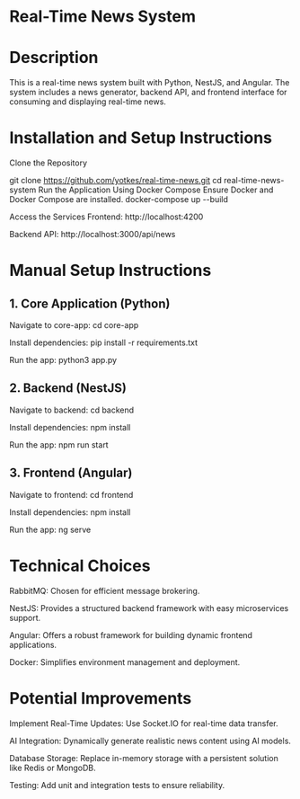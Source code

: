 # Real-Time News System

# Description
This is a real-time news system built with Python, NestJS, and Angular. The system includes a news generator, backend API, and frontend interface for consuming and displaying real-time news.

# Installation and Setup Instructions
Clone the Repository

git clone https://github.com/yotkes/real-time-news.git
cd real-time-news-system
Run the Application Using Docker Compose
Ensure Docker and Docker Compose are installed.
docker-compose up --build

Access the Services
Frontend: http://localhost:4200

Backend API: http://localhost:3000/api/news

# Manual Setup Instructions
## 1. Core Application (Python)

Navigate to core-app:
cd core-app

Install dependencies:
pip install -r requirements.txt

Run the app:
python3 app.py

## 2. Backend (NestJS)

Navigate to backend:
cd backend


Install dependencies:
npm install

Run the app:
npm run start

## 3. Frontend (Angular)

Navigate to frontend:
cd frontend

Install dependencies:
npm install

Run the app:
ng serve

# Technical Choices
RabbitMQ: Chosen for efficient message brokering.

NestJS: Provides a structured backend framework with easy microservices support.

Angular: Offers a robust framework for building dynamic frontend applications.

Docker: Simplifies environment management and deployment.

# Potential Improvements
Implement Real-Time Updates: Use Socket.IO for real-time data transfer.

AI Integration: Dynamically generate realistic news content using AI models.

Database Storage: Replace in-memory storage with a persistent solution like Redis or MongoDB.

Testing: Add unit and integration tests to ensure reliability.
